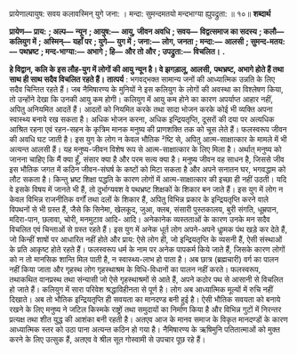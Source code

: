  

प्रायेणाल्पायुष: सवय कलावस्मिन् युगे जना: । मन्दा: सुमन्दमतयो मन्दभाग्या ह्युपद्रुता: ॥ १०॥ **शब्दार्थ** 

**प्रायेण—** **प्राय:** **; अल्प—** **न्यून** **; आयुष:—** **आयु, जीवन अवधि** **; सवय—** **विद्वत्समाज का सदस्य** **; कलौ—** **कलियुग में** **;** **अस्मिन्—** **यहाँ पर** **; युगे—** **युग में** **; जना:—** **लोग, जनता** **; मन्दा:—** **आलसी** **; सुमन्द-मतय:—** **पथभ्रष्ट** **; मन्द-भाग्या:—** **अभागे** **; हि—** **और तो और** **; उपद्रुता:—** **विचलित।** **.** 

**हे विद्वान, कलि के इस लौह-युग में लोगों की आयु न्यून है। वे झगड़ालू, आलसी,** **पथभ्रष्ट, अभागे होते हैं तथा साथ ही साथ सदैव विचलित रहते हैं।** **तात्पर्य** : भगवद्भक्त सामान्य जनों की आध्यात्मिक उन्नति के लिए सदैव चिन्तित रहते हैं। जब नैमिषारण्य के मुनियों ने इस कलियुग के लोगों की अवस्था का विश्लेषण किया, तो उन्होंने देखा कि उनकी आयु कम होगी। कलियुग में आयु कम होने का कारण अपर्याप्त आहार नहीं, अपितु अनियमित आदतें हैं। आदतों को नियमित करके तथा सादा भोजन करके कोई भी व्यक्ति अपना स्वास्थ्य बनाये रख सकता है। अधिक भोजन करना, अधिक इन्द्रियतृप्ति, दूसरों की दया पर अत्यधिक आश्रित रहना एवं रहन-सहन के कृत्रिम मानक मनुष्य की प्राणशक्ति तक को चूस लेते हैं। फलस्वरूप जीवन की अवधि घट जाती है। इस युग के लोग न केवल भौतिक ²ष्टि से, अपितु आत्म-साक्षात्कार के मामले में भी अत्यन्त आलसी हैं। यह मनुष्य-जीवन विशेष रूप से आत्म-साक्षात्कार के लिए मिला है। अर्थात् मनुष्य को जानना चाहिए कि मैं क्या हूँ, संसार क्या है और परम सत्य क्या है। मनुष्य जीवन वह साधन है, जिससे जीव इस भौतिक जगत में कठिन जीवन-संघर्ष के कष्टों को मिटा सकता है और अपने सनातन घर, भगवद्धाम को लौट सकता है। किन्तु भ्रष्ट शिक्षा पद्धति के कारण लोगों में आत्म-साक्षात्कार की इच्छा ही नहीं उठती। यदि वे इसके विषय में जानते भी हैं, तो दुर्भाग्यवश वे पथभ्रष्ट शिक्षकों के शिकार बन जाते हैं। इस युग में लोग न केवल विभिन्न राजनीतिक वर्गों तथा दलों के शिकार हैं, अपितु विभिन्न प्रकार के इन्द्रियतृप्ति करने वाले विपथनों से भी ग्रस्त हैं, जैसे कि सिनेमा, खेलकूद, जुआ, क्लब, संसारी पुस्तकालय, बुरी संगति, धूम्रपान, मदिरा-पान, छलावा, चोरी, मनमुटाव आदि- आदि। अनेकानेक व्यस्तताओं के कारण उनके मन सदैव विचलित एवं चिन्ताओं से ग्रस्त रहते हैं। इस युग में अनेक धूर्त लोग अपने-अपने धाॢमक पंथ खड़े कर देते हैं, जो किन्हीं शाषों पर आधारित नहीं होते और प्राय: ऐसे लोग ही, जो इन्द्रियतृप्ति के व्यसनी हैं, ऐसी संस्थाओं के प्रति आकृष्ट होते रहते हैं। फलस्वरूप धर्म के नाम पर अनेक पापकर्म किये जाते हैं, जिसके कारण लोगों को न तो मानसिक शान्ति मिल पाती है, न स्वास्थ्य-लाभ हो पाता है। अब छात्र (ब्रह्मचारी) वर्ग का पालन नहीं किया जाता और गृहस्थ लोग गृहस्थाश्रम के विधि-विधानों का पालन नहीं करते। फलस्वरूप, तथाकथित वानप्रस्थ तथा संन्यासी जो ऐसे गृहस्थाश्रमों से आते हैं, अपने कठोर पथ से आसानी से विचलित हो जाते हैं। कलियुग में सारा परिवेश श्रद्धाविहीनता से पूर्ण है। लोग अब आध्यात्मिक मूल्यों में रुचि नहीं दिखाते। अब तो भौतिक इन्द्रियतृप्ति ही सवयता का मानदण्ड बनी हुई है। ऐसी भौतिक सवयता को बनाये रखने के लिए मनुष्य ने जटिल किस्मके राष्ट्रों तथा समुदायों का निर्माण किया है और विभिन्न गुटों में निरन्तर प्रत्यक्ष तथा शीत युद्ध की आशंका बनी रहती है। अतएव आज के मानव समाज के विकृत मानदण्डों के कारण आध्यात्मिक स्तर को उठा पाना अत्यन्त कठिन हो गया है। नैमिषारण्य के ऋषिमुनि पतितात्माओं को मुक्त करने के लिए उत्सुक हैं, अतएव वे श्रील सूत गोस्वामी से उपचार पूछ रहे हैं। 